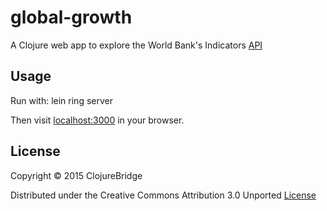 # global-growth

A Clojure web app to explore the World Bank's Indicators [API](http://data.worldbank.org/)


## Usage

Run with:
    lein ring server 

Then visit [localhost:3000](http://localhost:3000) in your browser.

## License

Copyright © 2015 ClojureBridge 

Distributed under the Creative Commons Attribution 3.0 Unported [License](http://creativecommons.org/licenses/by/3.0/)
